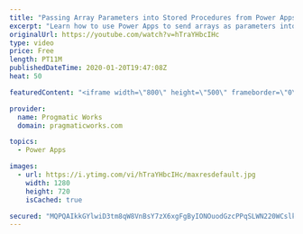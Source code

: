 ```yaml
---
title: "Passing Array Parameters into Stored Procedures from Power Apps"
excerpt: "Learn how to use Power Apps to send arrays as parameters into a stored procedure using JSON and Power Automate. This can be used to solve more complex stored procedure filtering with OPENJSON.  For training or consulting on PowerApps, check out https://www.pragmaticworks.com  On-Demand Learning courses"
originalUrl: https://youtube.com/watch?v=hTraYHbcIHc
type: video
price: Free
length: PT11M
publishedDateTime: 2020-01-20T19:47:08Z
heat: 50

featuredContent: "<iframe width=\"800\" height=\"500\" frameborder=\"0\" src=\"https://www.youtube.com/embed/hTraYHbcIHc\" allow=\"accelerometer; autoplay; encrypted-media; gyroscope; picture-in-picture\" allowfullscreen></iframe>"

provider:
  name: Progmatic Works
  domain: pragmaticworks.com

topics:
  - Power Apps

images:
  - url: https://i.ytimg.com/vi/hTraYHbcIHc/maxresdefault.jpg
    width: 1280
    height: 720
    isCached: true

secured: "MQPQAIkkGYlwiD3tm8qW8VnBsY7zX6xgFgByIONOuodGzcPPqSLWN220WCslkABwMYyQc64dlvDwm9PmW42AKR+l+eSzp81mt6qxJc9dCzqeQkUsCfus2rc8r38tVapsgJ4sqfPt75vgk3G5O5YOY+F0tLSgoZ6pRq+5J8094qK5qS/dKlUQ+ngFmVLacdGKwE0Lr9aN7fxhjH55WUPgsKLs1Ooh+ed/C0WkVWC4GK7llouA/uU9dB6h360l6SAcujLXYEWamT63ZoFBX/S/BgdaVdFV0cKPmbsulotA/hJExrsRXgLaGBIfVSRx5m5J0a9YP4yKnhIAbyHQGbtwo6zE7msSOnx6slB1249mJhDmFJx1lIkfIKT3oNG1T7fnJNIcIEub9gjL3hqUdGu7JQIfY9QKOYDXKOvWS1Pe5a0=;ZqUUyMMJ11DdRejFPSUveA=="
---
```


